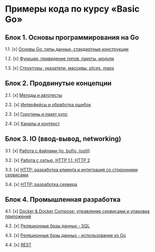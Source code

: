 # Примеры кода по курсу «Basic Go»

## Блок 1. Основы программирования на Go

1.1. [x] [Основы Go: типы данных, стандартные конструкции](01_std)

1.2. [x] [Функции, приведение типов, пакеты, модули](02_func)

1.3. [x] [Структуры, указатели, массивы, slices, maps](03_types)

## Блок 2. Продвинутые концепции

2.1. [x] [Методы и автотесты](04_methods)

2.2. [x] [Интерфейсы и обработка ошибок](05_errors)

2.3. [x] [Горутины и пакет sync](06_goroutines)

2.4. [x] [Каналы и контекст](07_channels)

## Блок 3. IO (ввод-вывод, networking)

3.1. [x] [Работа с файлами (io, bufio, ioutil)](08_files)

3.2. [x] [Работа с сетью, HTTP 1.1, HTTP 2](09_network)

3.3. [x] [HTTP: разработка клиента и интеграция со сторонними сервисами](10_http_client)

3.4. [x] [HTTP: разработка сервера](11_http_server)

## Блок 4. Промышленная разработка

4.1. [x] [Docker & Docker Compose: управление сервисами и упаковка приложений](12_docker)

4.2. [x] [Реляционные базы данных - SQL](13_sql)

4.3. [x] [Реляционные базы данных - использование из Go](14_sqlgo)

4.4. [x] [REST](15_rest)

